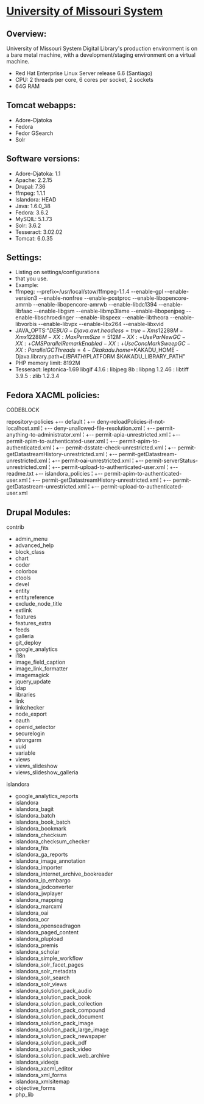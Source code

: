 # [University of Missouri System](https://dl.mospace.umsystem.edu)

## Overview:

University of Missouri System Digital Library's production environment is on a bare metal machine, with a development/staging environment on a virtual machine.

* Red Hat Enterprise Linux Server release 6.6 (Santiago)
* CPU: 2 threads per core, 6 cores per socket, 2 sockets
* 64G RAM

## Tomcat webapps:

* Adore-Djatoka
* Fedora
* Fedor GSearch
* Solr

## Software versions:

* Adore-Djatoka: 1.1
* Apache: 2.2.15
* Drupal: 7.36
* ffmpeg: 1.1.1
* Islandora: HEAD
* Java: 1.6.0_38
* Fedora: 3.6.2
* MySQlL: 5.1.73
* Solr: 3.6.2
* Tesseract: 3.02.02
* Tomcat: 6.0.35

## Settings:

* Listing on settings/configurations
* that you use.
* Example:
* ffmpeg: --prefix=/usr/local/stow/ffmpeg-1.1.4 --enable-gpl --enable-version3 --enable-nonfree --enable-postproc --enable-libopencore-amrnb --enable-libopencore-amrwb --enable-libdc1394 --enable-libfaac --enable-libgsm --enable-libmp3lame --enable-libopenjpeg --enable-libschroedinger --enable-libspeex --enable-libtheora --enable-libvorbis --enable-libvpx --enable-libx264 --enable-libxvid
* JAVA_OPTS:"$DEBUG -Djava.awt.headless=true -Xms12288M -Xmx12288M -XX:MaxPermSize=512M -XX:+UseParNewGC -XX:+CMSParallelRemarkEnabled -XX:+UseConcMarkSweepGC -XX:ParallelGCThreads=4 -Dkakadu.home=$KAKADU_HOME -Djava.library.path=$LIBPATH/$PLATFORM $KAKADU_LIBRARY_PATH"
* PHP memory limit: 8192M
* Tesseract:  leptonica-1.69 libgif 4.1.6 : libjpeg 8b : libpng 1.2.46 : libtiff 3.9.5 : zlib 1.2.3.4

## Fedora XACML policies:
CODEBLOCK

repository-policies
+-- default
¦   +-- deny-reloadPolicies-if-not-localhost.xml
¦   +-- deny-unallowed-file-resolution.xml
¦   +-- permit-anything-to-administrator.xml
¦   +-- permit-apia-unrestricted.xml
¦   +-- permit-apim-to-authenticated-user.xml
¦   +-- permit-apim-to-authenticated.xml
¦   +-- permit-dsstate-check-unrestricted.xml
¦   +-- permit-getDatastreamHistory-unrestricted.xml
¦   +-- permit-getDatastream-unrestricted.xml
¦   +-- permit-oai-unrestricted.xml
¦   +-- permit-serverStatus-unrestricted.xml
¦   +-- permit-upload-to-authenticated-user.xml
¦   +-- readme.txt
+-- islandora_policies
¦   +-- permit-apim-to-authenticated-user.xml
¦   +-- permit-getDatastreamHistory-unrestricted.xml
¦   +-- permit-getDatastream-unrestricted.xml
¦   +-- permit-upload-to-authenticated-user.xml

## Drupal Modules:

contrib

* admin_menu
* advanced_help
* block_class
* chart
* coder
* colorbox
* ctools
* devel
* entity
* entityreference
* exclude_node_title
* extlink
* features
* features_extra
* feeds
* galleria
* git_deploy
* google_analytics
* i18n
* image_field_caption
* image_link_formatter
* imagemagick
* jquery_update
* ldap
* libraries
* link
* linkchecker
* node_export
* oauth
* openid_selector
* securelogin
* strongarm
* uuid
* variable
* views
* views_slideshow
* views_slideshow_galleria

islandora

* google_analytics_reports
* islandora
* islandora_bagit
* islandora_batch
* islandora_book_batch
* islandora_bookmark
* islandora_checksum
* islandora_checksum_checker
* islandora_fits
* islandora_ga_reports
* islandora_image_annotation
* islandora_importer
* islandora_internet_archive_bookreader
* islandora_ip_embargo
* islandora_jodconverter
* islandora_jwplayer
* islandora_mapping
* islandora_marcxml
* islandora_oai
* islandora_ocr
* islandora_openseadragon
* islandora_paged_content
* islandora_plupload
* islandora_premis
* islandora_scholar
* islandora_simple_workflow
* islandora_solr_facet_pages
* islandora_solr_metadata
* islandora_solr_search
* islandora_solr_views
* islandora_solution_pack_audio
* islandora_solution_pack_book
* islandora_solution_pack_collection
* islandora_solution_pack_compound
* islandora_solution_pack_document
* islandora_solution_pack_image
* islandora_solution_pack_large_image
* islandora_solution_pack_newspaper
* islandora_solution_pack_pdf
* islandora_solution_pack_video
* islandora_solution_pack_web_archive
* islandora_videojs
* islandora_xacml_editor
* islandora_xml_forms
* islandora_xmlsitemap
* objective_forms
* php_lib
